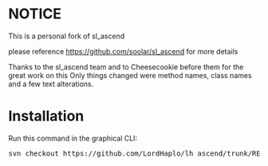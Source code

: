 # NOTICE

This is a personal fork of sl\_ascend 

please reference https://github.com/soolar/sl_ascend for more details

Thanks to the sl_ascend team and to Cheesecookie before them for the great work on this
Only things changed were method names, class names and a few text alterations.

# Installation
Run this command in the graphical CLI:
<pre>
svn checkout https://github.com/LordHaplo/lh_ascend/trunk/RELEASE/
</pre>
